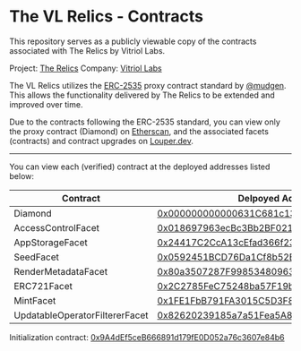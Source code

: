 # The VL Relics - Contracts

This repository serves as a publicly viewable copy of the contracts associated with The Relics by Vitriol Labs.

Project: [The Relics](https://relics.vitriol.sh)
Company: [Vitriol Labs](https://vitriol.sh)

The VL Relics utilizes the [ERC-2535](https://eips.ethereum.org/EIPS/eip-2535) proxy contract standard by [@mudgen](https://github.com/mudgen). This allows the functionality delivered by The Relics to be extended and improved over time.

Due to the contracts following the ERC-2535 standard, you can view only the proxy contract (Diamond) on [Etherscan](https://etherscan.io/address/0x000000000000631C681c13C8285ed5A3bc5A754a), and the associated facets (contracts) and contract upgrades on [Louper.dev](https://louper.dev/diamond/0x000000000000631C681c13C8285ed5A3bc5A754a?network=mainnet).

---

You can view each (verified) contract at the deployed addresses listed below:

| Contract | Delpoyed Address |
|--|--|
| Diamond | [0x000000000000631C681c13C8285ed5A3bc5A754a](https://etherscan.io/address/0x000000000000631C681c13C8285ed5A3bc5A754a) |
| AccessControlFacet | [0x018697963ecBc3Bb2BF021529D172C54befb0e41](https://etherscan.io/address/0x018697963ecBc3Bb2BF021529D172C54befb0e41) |
| AppStorageFacet | [0x24417C2CcA13cEfad366f2363A102db4f7BceCbE](https://etherscan.io/address/0x24417C2CcA13cEfad366f2363A102db4f7BceCbE) |
| SeedFacet | [0x0592451BCD76Da1Cf8b52E1b8C41C00d77d93A6a](https://etherscan.io/address/0x0592451BCD76Da1Cf8b52E1b8C41C00d77d93A6a) |
| RenderMetadataFacet | [0x80a3507287F99853480963a3bef147d46E39554C](https://etherscan.io/address/0x80a3507287F99853480963a3bef147d46E39554C) |
| ERC721Facet | [0x2C2785FeC75248ba57F19b1927e9Fa90f50b9991](https://etherscan.io/address/0x2C2785FeC75248ba57F19b1927e9Fa90f50b9991) |
| MintFacet | [0x1FE1FbB791FA3015C5D3F8693dA12d93AE2C0BAE](https://etherscan.io/address/0x1FE1FbB791FA3015C5D3F8693dA12d93AE2C0BAE) |
| UpdatableOperatorFiltererFacet | [0x82620239185a7a51Fea5A8958dfacb30B7aE5457](https://etherscan.io/address/0x82620239185a7a51Fea5A8958dfacb30B7aE5457) |

Initialization contract: [0x9A4dEf5ceB666891d179fE0D052a76c3607e84b6](https://etherscan.io/address/0x9A4dEf5ceB666891d179fE0D052a76c3607e84b6)